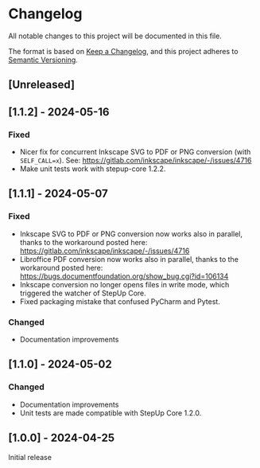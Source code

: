 # Changelog

All notable changes to this project will be documented in this file.

The format is based on [Keep a Changelog](https://keepachangelog.com/en/1.1.0/),
and this project adheres to [Semantic Versioning](https://semver.org/spec/v2.0.0.html).

## [Unreleased]

## [1.1.2] - 2024-05-16

### Fixed

- Nicer fix for concurrent Inkscape SVG to PDF or PNG conversion
  (with `SELF_CALL=x`).
  See: https://gitlab.com/inkscape/inkscape/-/issues/4716
- Make unit tests work with stepup-core 1.2.2.


## [1.1.1] - 2024-05-07

### Fixed

- Inkscape SVG to PDF or PNG conversion now works also in parallel,
  thanks to the workaround posted here:
  https://gitlab.com/inkscape/inkscape/-/issues/4716
- Libroffice PDF conversion now works also in parallel,
  thanks to the workaround posted here:
  https://bugs.documentfoundation.org/show_bug.cgi?id=106134
- Inkscape conversion no longer opens files in write mode,
  which triggered the watcher of StepUp Core.
- Fixed packaging mistake that confused PyCharm and Pytest.

### Changed

- Documentation improvements


## [1.1.0] - 2024-05-02

### Changed

- Documentation improvements
- Unit tests are made compatible with StepUp Core 1.2.0.

## [1.0.0] - 2024-04-25

Initial release
